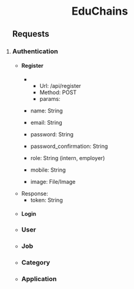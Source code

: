 <h1 align="center"> EduChains </h1>
<ol>
<h2> Requests </h2>
<li>
 <h3> Authentication </h3>

-   <h4>Register</h4>

    -   <ul>
        <li>Url: /api/register</li>
        <li>Method: POST</li>
        <li>
        params:

-   name: String
-   email: String
-   password: String
-   password_confirmation: String
-   role: String (intern, employer)
-   mobile: String
-   image: File/Image

</li>
<li>
Response:

-   token: String

</li>
</ul>

-   <h4>Login</h4>
    </li>
        <li>
        <h3> User </h3>
        </li>
        <li>
        <h3> Job </h3>
        </li>
        <li>
        <h3> Category </h3>
        </li>
        <li>
        <h3> Application </h3>   
        </li>
    </ol>
